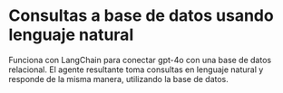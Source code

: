 # Consultas a base de datos usando lenguaje natural
Funciona con LangChain para conectar gpt-4o con una base de datos relacional. 
El agente resultante toma consultas en lenguaje natural y responde de la misma manera, utilizando la base de datos.